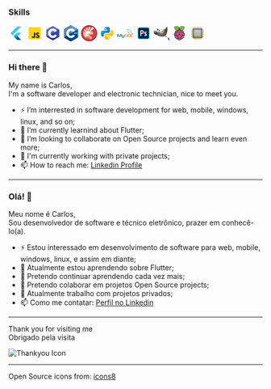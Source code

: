   
### Skills
  
![Flutter Icon](https://github.com/TheCarlosJR/TheCarlosJR/blob/main/icons/icons8-flutter-32.png "Flutter")
![Javascript Icon](https://github.com/TheCarlosJR/TheCarlosJR/blob/main/icons/icons8-javascript-32.png "Javascript")
![C Icon](https://github.com/TheCarlosJR/TheCarlosJR/blob/main/icons/icons8-programação-c-32.png "C")
![C++ Icon](https://github.com/TheCarlosJR/TheCarlosJR/blob/main/icons/icons8-cplusplus-a-general-purpose-descriptive-programming-computer-language-32.png "C++")
![Pascal Icon](https://github.com/TheCarlosJR/TheCarlosJR/blob/main/icons/icons8-ide-do-delphi-32.png "Delphi Pascal")
![Python Icon](https://github.com/TheCarlosJR/TheCarlosJR/blob/main/icons/icons8-python-32.png "Python")
![MySQL Icon](https://github.com/TheCarlosJR/TheCarlosJR/blob/main/icons/icons8-logo-mysql-32.png "MySQL")
![Photoshop Icon](https://github.com/TheCarlosJR/TheCarlosJR/blob/main/icons/icons8-adobe-photoshop-32.png "Photoshop")
![Gimp Icon](https://github.com/TheCarlosJR/TheCarlosJR/blob/main/icons/icons8-gimp-32.png "Gimp")
![Raspberry Icon](https://github.com/TheCarlosJR/TheCarlosJR/blob/main/icons/icons8-raspberry-pi-32.png "Raspberry")
![Eletronic Icon](https://github.com/TheCarlosJR/TheCarlosJR/blob/main/icons/icons8-processador-32.png "Eletronic")

--------------------------------------------------------------
  
### Hi there 👋
  
My name is Carlos,  
I'm a software developer and electronic technician, nice to meet you.
  
- ⚡ I’m interrested in software development for web, mobile, windows, linux, and so on;
- 🌱 I’m currently learnind about Flutter;
- 👯 I’m looking to collaborate on Open Source projects and learn even more;
- 🔭 I'm currently working with private projects;
- 📫 How to reach me: [Linkedin Profile](https://www.linkedin.com/in/eng-carlos-jr/)
  
--------------------------------------------------------------
  
### Olá! 👋
  
Meu nome é Carlos,  
Sou desenvolvedor de software e técnico eletrônico, prazer em conhecê-lo(a).
  
- ⚡ Estou interessado em desenvolvimento de software para web, mobile, windows, linux, e assim em diante;
- 🌱 Atualmente estou aprendendo sobre Flutter;
- 🌱 Pretendo continuar aprendendo cada vez mais;
- 👯 Pretendo colaborar em projetos Open Source projects;
- 🔭 Atualmente trabalho com projetos privados;
- 📫 Como me contatar: [Perfil no Linkedin](https://www.linkedin.com/in/eng-carlos-jr/)
  
--------------------------------------------------------------
  
Thank you for visiting me  
Obrigado pela visita  
  
![Thankyou Icon](https://github.com/TheCarlosJR/TheCarlosJR/blob/main/icons/icons8-tarefa-concluída-32.png)
  
--------------------------------------------------------------
  
Open Source icons from: [icons8](https://icons8.com.br/)
  
<!--
**TheCarlosJR/TheCarlosJR** is a ✨ _special_ ✨ repository because its `README.md` (this file) appears on your GitHub profile.

Here are some ideas to get you started:

- 🔭 I’m currently working on ...
- 🌱 I’m currently learning ...
- 👯 I’m looking to collaborate on ...
- 🤔 I’m looking for help with ...
- 💬 Ask me about ...
- 📫 How to reach me: ...
- 😄 Pronouns: ...
- ⚡ Fun fact: ...
-->
